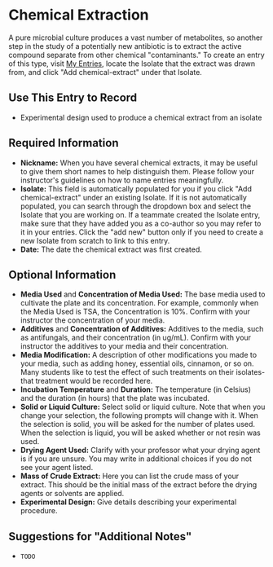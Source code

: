 # Chemical Extraction

A pure microbial culture produces a vast number of metabolites, so another step in the study of a potentially new antibiotic is to extract the active compound separate from other chemical "contaminants." To create an entry of this type, visit [My Entries](https://discovery.tinyearth.wisc.edu/my-entries/), locate the Isolate that the extract was drawn from, and click "Add chemical-extract" under that Isolate.

## Use This Entry to Record

- Experimental design used to produce a chemical extract from an isolate

## Required Information

- **Nickname:** When you have several chemical extracts, it may be useful to give them short names to help distinguish them. Please follow your instructor's guidelines on how to name entries meaningfully.
- **Isolate:** This field is automatically populated for you if you click "Add chemical-extract" under an existing Isolate. If it is not automatically populated, you can search through the dropdown box and select the Isolate that you are working on. If a teammate created the Isolate entry, make sure that they have added you as a co-author so you may refer to it in your entries. Click the "add new" button only if you need to create a new Isolate from scratch to link to this entry.
- **Date:** The date the chemical extract was first created.

## Optional Information

- **Media Used** and **Concentration of Media Used:** The base media used to cultivate the plate and its concentration. For example, commonly when the Media Used is TSA, the Concentration is 10%. Confirm with your instructor the concentration of your media.
- **Additives** and **Concentration of Additives:** Additives to the media, such as antifungals, and their concentration (in ug/mL). Confirm with your instructor the additives to your media and their concentration.
- **Media Modification:** A description of other modifications you made to your media, such as adding honey, essential oils, cinnamon, or so on. Many students like to test the effect of such treatments on their isolates- that treatment would be recorded here.
- **Incubation Temperature** and **Duration:** The temperature (in Celsius) and the duration (in hours) that the plate was incubated.
- **Solid or Liquid Culture:** Select solid or liquid culture. Note that when you change your selection, the following prompts will change with it. When the selection is solid, you will be asked for the number of plates used. When the selection is liquid, you will be asked whether or not resin was used.
- **Drying Agent Used:** Clarify with your professor what your drying agent is if you are unsure. You may write in additional choices if you do not see your agent listed. 
- **Mass of Crude Extract:** Here you can list the crude mass of your extract. This should be the initial mass of the extract before the drying agents or solvents are applied.
- **Experimental Design:** Give details describing your experimental procedure.

## Suggestions for "Additional Notes"

- `TODO`
